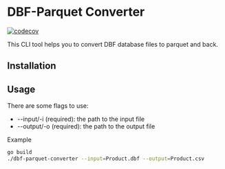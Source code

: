 # DBF-Parquet Converter

[![codecov](https://codecov.io/gh/titinho/dbf-parquet-converter/graph/badge.svg?token=5ADKWR0EDF)](https://codecov.io/gh/titinho/dbf-parquet-converter)

This CLI tool helps you to convert DBF database files to parquet and back.

## Installation

## Usage

There are some flags to use:

- --input/-i (required): the path to the input file
- --output/-o (required): the path to the output file

Example

```bash
go build
./dbf-parquet-converter --input=Product.dbf --output=Product.csv
```

